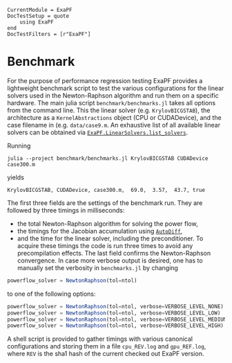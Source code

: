 
```@meta
CurrentModule = ExaPF
DocTestSetup = quote
    using ExaPF
end
DocTestFilters = [r"ExaPF"]
```

# Benchmark

For the purpose of performance regression testing ExaPF provides a lightweight benchmark script to test the various configurations for the linear solvers used in the Newton-Raphson algorithm and run them on a specific hardware. The main julia script `benchmark/benchmarks.jl` takes all options from the command line. This the linear solver (e.g. `KrylovBICGSTAB`), the architecture as a `KernelAbstractions` object (CPU or CUDADevice), and the case filename in (e.g. `data/case9.m`. An exhaustive list of all available linear solvers can be obtained via [`ExaPF.LinearSolvers.list_solvers`](@ref). 

Running 
```
julia --project benchmark/benchmarks.jl KrylovBICGSTAB CUDADevice case300.m
```
yields
```
KrylovBICGSTAB, CUDADevice, case300.m,  69.0,  3.57,  43.7, true
```
The first three fields are the settings of the benchmark run. They are followed by three timings in milliseconds:
* the total Newton-Raphson algorithm for solving the power flow,
* the timings for the Jacobian accumulation using [`AutoDiff`](@ref),
* and the time for the linear solver, including the preconditioner.
To acquire these timings the code is run three times to avoid any precompilation effects. The last field confirms the Newton-Raphson convergence. In case more verbose output is desired, one has to manually set the verbosity in `benchmarks.jl` by changing
```julia
powerflow_solver = NewtonRaphson(tol=ntol)
```
to one of the following options:
```julia
powerflow_solver = NewtonRaphson(tol=ntol, verbose=VERBOSE_LEVEL_NONE)
powerflow_solver = NewtonRaphson(tol=ntol, verbose=VERBOSE_LEVEL_LOW)
powerflow_solver = NewtonRaphson(tol=ntol, verbose=VERBOSE_LEVEL_MEDIUM)
powerflow_solver = NewtonRaphson(tol=ntol, verbose=VERBOSE_LEVEL_HIGH)
```
A shell script is provided to gather timings with various canonical configurations and storing them in a file `cpu_REV.log` and `gpu_REF.log`, where `REV` is the sha1 hash of the current checked out ExaPF version.